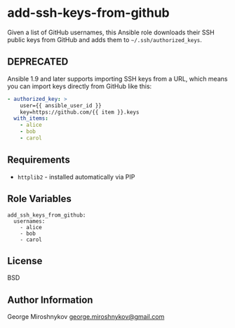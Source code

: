 add-ssh-keys-from-github
========================

Given a list of GitHub usernames, this Ansible role downloads their SSH public
keys from GitHub and adds them to `~/.ssh/authorized_keys`.

DEPRECATED
----------

Ansible 1.9 and later supports importing SSH keys from a URL, which means you can import keys directly from GitHub like this:

```yaml
- authorized_key: >
    user={{ ansible_user_id }}
    key=https://github.com/{{ item }}.keys
  with_items:
    - alice
    - bob
    - carol
```


Requirements
------------

* `httplib2` - installed automatically via PIP

Role Variables
--------------

    add_ssh_keys_from_github:
      usernames:
        - alice
        - bob
        - carol

License
-------

BSD

Author Information
------------------

George Miroshnykov <george.miroshnykov@gmail.com>
